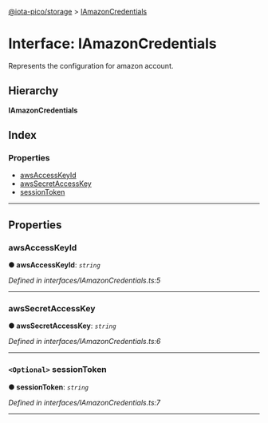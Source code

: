 [@iota-pico/storage](../README.md) > [IAmazonCredentials](../interfaces/iamazoncredentials.md)

# Interface: IAmazonCredentials

Represents the configuration for amazon account.

## Hierarchy

**IAmazonCredentials**

## Index

### Properties

* [awsAccessKeyId](iamazoncredentials.md#awsaccesskeyid)
* [awsSecretAccessKey](iamazoncredentials.md#awssecretaccesskey)
* [sessionToken](iamazoncredentials.md#sessiontoken)

---

## Properties

<a id="awsaccesskeyid"></a>

###  awsAccessKeyId

**●  awsAccessKeyId**:  *`string`* 

*Defined in interfaces/IAmazonCredentials.ts:5*

___

<a id="awssecretaccesskey"></a>

###  awsSecretAccessKey

**●  awsSecretAccessKey**:  *`string`* 

*Defined in interfaces/IAmazonCredentials.ts:6*

___

<a id="sessiontoken"></a>

### `<Optional>` sessionToken

**●  sessionToken**:  *`string`* 

*Defined in interfaces/IAmazonCredentials.ts:7*

___

